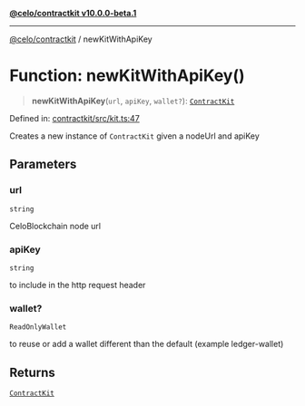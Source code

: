 [**@celo/contractkit v10.0.0-beta.1**](../README.md)

***

[@celo/contractkit](../globals.md) / newKitWithApiKey

# Function: newKitWithApiKey()

> **newKitWithApiKey**(`url`, `apiKey`, `wallet?`): [`ContractKit`](../classes/ContractKit.md)

Defined in: [contractkit/src/kit.ts:47](https://github.com/celo-org/developer-tooling/blob/master/packages/sdk/contractkit/src/kit.ts#L47)

Creates a new instance of `ContractKit` given a nodeUrl and apiKey

## Parameters

### url

`string`

CeloBlockchain node url

### apiKey

`string`

to include in the http request header

### wallet?

`ReadOnlyWallet`

to reuse or add a wallet different than the default (example ledger-wallet)

## Returns

[`ContractKit`](../classes/ContractKit.md)
